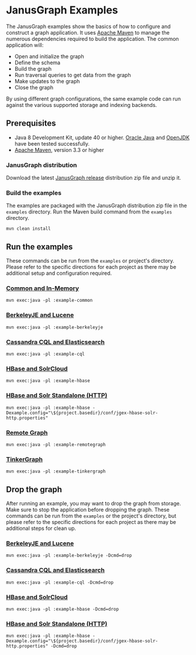 # JanusGraph Examples

The JanusGraph examples show the basics of how to configure and construct
a graph application. It uses [Apache Maven](https://maven.apache.org) to
manage the numerous dependencies required to build the application. The common
application will:

* Open and initialize the graph
* Define the schema
* Build the graph
* Run traversal queries to get data from the graph
* Make updates to the graph
* Close the graph

By using different graph configurations, the same example code can run against
the various supported storage and indexing backends.

## Prerequisites

* Java 8 Development Kit, update 40 or higher. [Oracle Java](https://www.oracle.com/java/index.html) and [OpenJDK](https://openjdk.java.net/) have been tested successfully.
* [Apache Maven](https://maven.apache.org/), version 3.3 or higher

### JanusGraph distribution

Download the latest [JanusGraph release](https://github.com/JanusGraph/janusgraph/releases)
distribution zip file and unzip it.

### Build the examples

The examples are packaged with the JanusGraph distribution zip file in the
`examples` directory. Run the Maven build command from the `examples` directory.

```
mvn clean install
```

## Run the examples

These commands can be run from the `examples` or project's directory.
Please refer to the specific directions for each project as there may be
additional setup and configuration required.

### [Common and In-Memory](example-common/README.md)

```
mvn exec:java -pl :example-common
```

### [BerkeleyJE and Lucene](example-berkeleyje/README.md)

```
mvn exec:java -pl :example-berkeleyje
```

### [Cassandra CQL and Elasticsearch](example-cql/README.md)

```
mvn exec:java -pl :example-cql
```

### [HBase and SolrCloud](example-hbase/README.md)

```
mvn exec:java -pl :example-hbase
```

### [HBase and Solr Standalone (HTTP)](example-hbase/README.md#hbase-and-solr-standalone-http)

```
mvn exec:java -pl :example-hbase -Dexample.config="\${project.basedir}/conf/jgex-hbase-solr-http.properties"
```

### [Remote Graph](example-remotegraph/README.md)

```
mvn exec:java -pl :example-remotegraph
```

### [TinkerGraph](example-tinkergraph/README.md)

```
mvn exec:java -pl :example-tinkergraph
```

## Drop the graph

After running an example, you may want to drop the graph from storage. Make
sure to stop the application before dropping the graph. These commands can
be run from the `examples` or the project's directory, but please refer to
the specific directions for each project as there may be additional steps
for clean up.

### [BerkeleyJE and Lucene](example-berkeleyje/README.md)

```
mvn exec:java -pl :example-berkeleyje -Dcmd=drop
```

### [Cassandra CQL and Elasticsearch](example-cql/README.md)

```
mvn exec:java -pl :example-cql -Dcmd=drop
```

### [HBase and SolrCloud](example-hbase/README.md)

```
mvn exec:java -pl :example-hbase -Dcmd=drop
```

### [HBase and Solr Standalone (HTTP)](example-hbase/README.md#hbase-and-solr-standalone-http)

```
mvn exec:java -pl :example-hbase -Dexample.config="\${project.basedir}/conf/jgex-hbase-solr-http.properties" -Dcmd=drop
```
